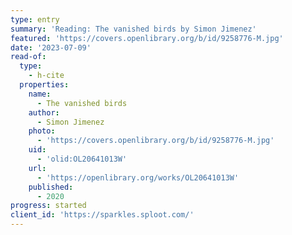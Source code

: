```yaml
---
type: entry
summary: 'Reading: The vanished birds by Simon Jimenez'
featured: 'https://covers.openlibrary.org/b/id/9258776-M.jpg'
date: '2023-07-09'
read-of:
  type:
    - h-cite
  properties:
    name:
      - The vanished birds
    author:
      - Simon Jimenez
    photo:
      - 'https://covers.openlibrary.org/b/id/9258776-M.jpg'
    uid:
      - 'olid:OL20641013W'
    url:
      - 'https://openlibrary.org/works/OL20641013W'
    published:
      - 2020
progress: started
client_id: 'https://sparkles.sploot.com/'
---
```

